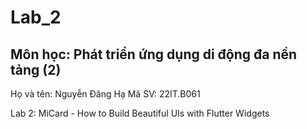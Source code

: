 # Lab_2
## Môn học: Phát triển ứng dụng di động đa nền tảng (2)
Họ và tên: Nguyễn Đăng Hạ
Mã SV: 22IT.B061

Lab 2: MiCard - How to Build Beautiful UIs with Flutter Widgets